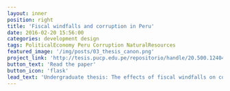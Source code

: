 ```yaml
---
layout: inner
position: right
title: 'Fiscal windfalls and corruption in Peru'
date: 2016-02-20 15:56:00
categories: development design
tags: PoliticalEconomy Peru Corruption NaturalResources
featured_image: '/img/posts/03_thesis_canon.png'
project_link: 'http://tesis.pucp.edu.pe/repositorio/handle/20.500.12404/1026/browse?type=author&value=Guerrero+Amezaga%2C+Maria+Elena'
button_text: 'Read the paper'
button_icon: 'flask'
lead_text: 'Undergraduate thesis: The effects of fiscal windfalls on corrruption and selection into politics: evidence from the Peruvian commodity boom (2003-2014) ﻿'
---
```

